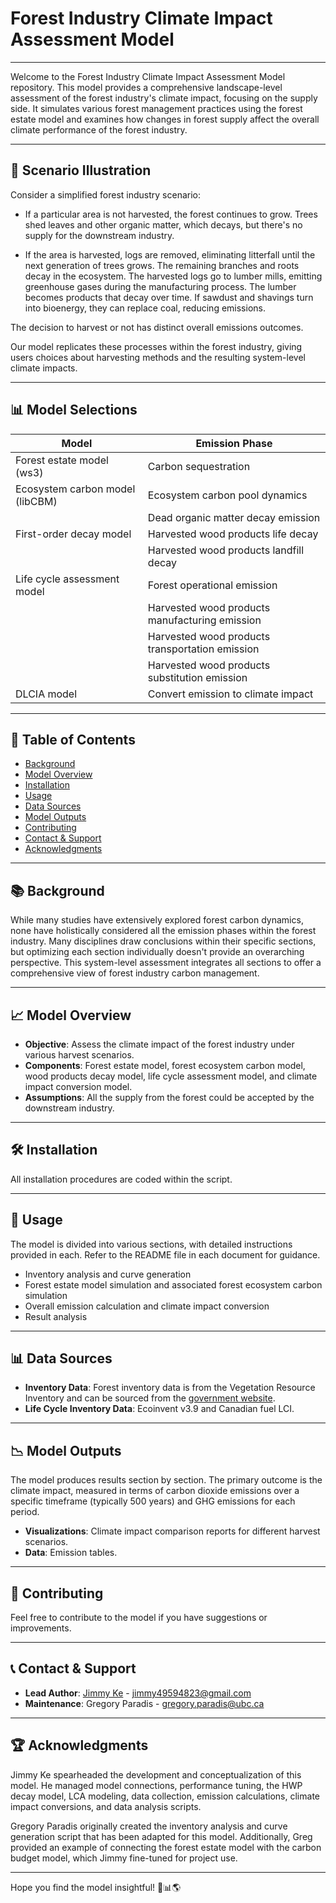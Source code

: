 
# Forest Industry Climate Impact Assessment Model

---

Welcome to the Forest Industry Climate Impact Assessment Model repository. This model provides a comprehensive landscape-level assessment of the forest industry's climate impact, focusing on the supply side. It simulates various forest management practices using the forest estate model and examines how changes in forest supply affect the overall climate performance of the forest industry.

---

## 🌲 Scenario Illustration

Consider a simplified forest industry scenario:

- If a particular area is not harvested, the forest continues to grow. Trees shed leaves and other organic matter, which decays, but there's no supply for the downstream industry.
  
- If the area is harvested, logs are removed, eliminating litterfall until the next generation of trees grows. The remaining branches and roots decay in the ecosystem. The harvested logs go to lumber mills, emitting greenhouse gases during the manufacturing process. The lumber becomes products that decay over time. If sawdust and shavings turn into bioenergy, they can replace coal, reducing emissions.

The decision to harvest or not has distinct overall emissions outcomes.

Our model replicates these processes within the forest industry, giving users choices about harvesting methods and the resulting system-level climate impacts.

---

## 📊 Model Selections 

| Model                            | Emission Phase                                           |
|----------------------------------|----------------------------------------------------------|
| Forest estate model (ws3)        | Carbon sequestration                                     |
| Ecosystem carbon model (libCBM)  | Ecosystem carbon pool dynamics                           |
|                                  | Dead organic matter decay emission                       |
| First-order decay model          | Harvested wood products life decay                       |
|                                  | Harvested wood products landfill decay                   |
| Life cycle assessment model      | Forest operational emission                              |
|                                  | Harvested wood products manufacturing emission           |
|                                  | Harvested wood products transportation emission          |
|                                  | Harvested wood products substitution emission            |
| DLCIA model                      | Convert emission to climate impact                       |

---

## 📜 Table of Contents
- [Background](#background)
- [Model Overview](#model-overview)
- [Installation](#installation)
- [Usage](#usage)
- [Data Sources](#data-sources)
- [Model Outputs](#model-outputs)
- [Contributing](#contributing)
- [Contact & Support](#contact--support)
- [Acknowledgments](#acknowledgments)

---

## 📚 Background
While many studies have extensively explored forest carbon dynamics, none have holistically considered all the emission phases within the forest industry. Many disciplines draw conclusions within their specific sections, but optimizing each section individually doesn't provide an overarching perspective. This system-level assessment integrates all sections to offer a comprehensive view of forest industry carbon management.

---

## 📈 Model Overview
- **Objective**: Assess the climate impact of the forest industry under various harvest scenarios.
- **Components**: Forest estate model, forest ecosystem carbon model, wood products decay model, life cycle assessment model, and climate impact conversion model.
- **Assumptions**: All the supply from the forest could be accepted by the downstream industry.

---

## 🛠 Installation
All installation procedures are coded within the script.

---

## 💼 Usage
The model is divided into various sections, with detailed instructions provided in each. Refer to the README file in each document for guidance.
- Inventory analysis and curve generation
- Forest estate model simulation and associated forest ecosystem carbon simulation
- Overall emission calculation and climate impact conversion
- Result analysis

---

## 📊 Data Sources
- **Inventory Data**: Forest inventory data is from the Vegetation Resource Inventory and can be sourced from the [government website](https://www2.gov.bc.ca/gov/content/industry/forestry/managing-our-forest-resources/forest-inventory/data-management-and-access/vri-data-standards).
- **Life Cycle Inventory Data**: Ecoinvent v3.9 and Canadian fuel LCI.

---

## 📉 Model Outputs
The model produces results section by section. The primary outcome is the climate impact, measured in terms of carbon dioxide emissions over a specific timeframe (typically 500 years) and GHG emissions for each period.
- **Visualizations**: Climate impact comparison reports for different harvest scenarios.
- **Data**: Emission tables.

---

## 🤝 Contributing
Feel free to contribute to the model if you have suggestions or improvements.

---

## 📞 Contact & Support
- **Lead Author**: [Jimmy Ke](https://www.linkedin.com/in/jimmy-ke/) - jimmy49594823@gmail.com
- **Maintenance**: Gregory Paradis - gregory.paradis@ubc.ca

---

## 🏆 Acknowledgments
Jimmy Ke spearheaded the development and conceptualization of this model. He managed model connections, performance tuning, the HWP decay model, LCA modeling, data collection, emission calculations, climate impact conversions, and data analysis scripts.

Gregory Paradis originally created the inventory analysis and curve generation script that has been adapted for this model. Additionally, Greg provided an example of connecting the forest estate model with the carbon budget model, which Jimmy fine-tuned for project use.

---

Hope you find the model insightful! 🌳📊🌎
